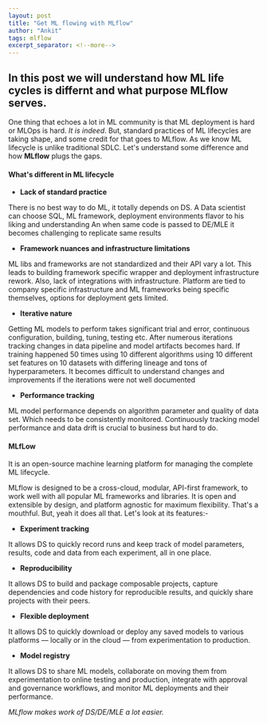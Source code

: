 ```yaml
---
layout: post
title: "Get ML flowing with MLflow"
author: "Ankit"
tags: mlflow
excerpt_separator: <!--more-->
---
```



## In this post we will understand how ML life cycles is differnt and what purpose **MLflow** serves.<!--more-->


One thing that echoes a lot in ML community is that ML deployment is hard or MLOps is hard. 
*It is indeed*. But, standard practices of ML lifecycles are taking shape, and some credit for that goes to MLflow.
As we know ML lifecycle is unlike traditional SDLC. Let's understand some difference and how **MLflow** plugs the gaps. 


#### What's different in ML lifecycle 
+ **Lack of standard practice**

There is no best way to do ML, it totally depends on DS. 
A Data scientist can choose SQL, ML framework, deployment environments flavor to his liking and understanding 
An when same code is passed to DE/MLE it becomes challenging to replicate same results

+ **Framework nuances and infrastructure limitations**

ML libs and frameworks are not standardized and their API vary a lot. This leads to building framework specific wrapper and deployment infrastructure rework.
Also, lack of integrations with infrastructure. Platform are tied to company specific infrastructure and ML frameworks being specific themselves, options for deployment gets limited.

+ **Iterative nature**

Getting ML models to perform takes significant trial and error, continuous configuration, building, tuning, testing etc.
After numerous iterations tracking changes in data pipeline and model artifacts becomes hard. If training happened 50 times using 10 different algorithms using 10 different set features on 10 datasets with differing lineage and tons of hyperparameters. It becomes difficult to understand changes and improvements if the iterations were not well documented

+ **Performance tracking**

ML model performance depends on algorithm parameter and quality of data set. Which needs to be consistently monitored. Continuously tracking model performance and data drift is crucial to business but hard to do.

#### MLfLow
It is an open-source machine learning platform for managing the complete ML lifecycle.

MLflow is designed to be a cross-cloud, modular, API-first framework, to work well with all popular ML frameworks and libraries. It is open and extensible by design, and platform agnostic for maximum flexibility. That's a mouthful. But, yeah it does all that. Let's look at its features:-

+ **Experiment tracking**

It allows DS to quickly record runs and keep track of model parameters, results, code and data from each experiment, all in one place.

+ **Reproducibility**

It allows DS to build and package composable projects, capture dependencies and code history for reproducible results, and quickly share projects with their peers.

+ **Flexible deployment**

It allows DS to quickly download or deploy any saved models to various platforms — locally or in the cloud — from experimentation to production.

+ **Model registry**

It allows DS to share ML models, collaborate on moving them from experimentation to online testing and production, integrate with approval and governance workflows, and monitor ML deployments and their performance.

*MLflow makes work of DS/DE/MLE a lot easier.*
